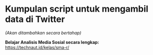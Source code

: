 # Kumpulan script untuk mengambil data di Twitter

_(Akan ditambahkan secara bertahap)_

__Belajar Analisis Media Sosial secara lengkap:__ https://technaut.id/kelas/sma-r/
